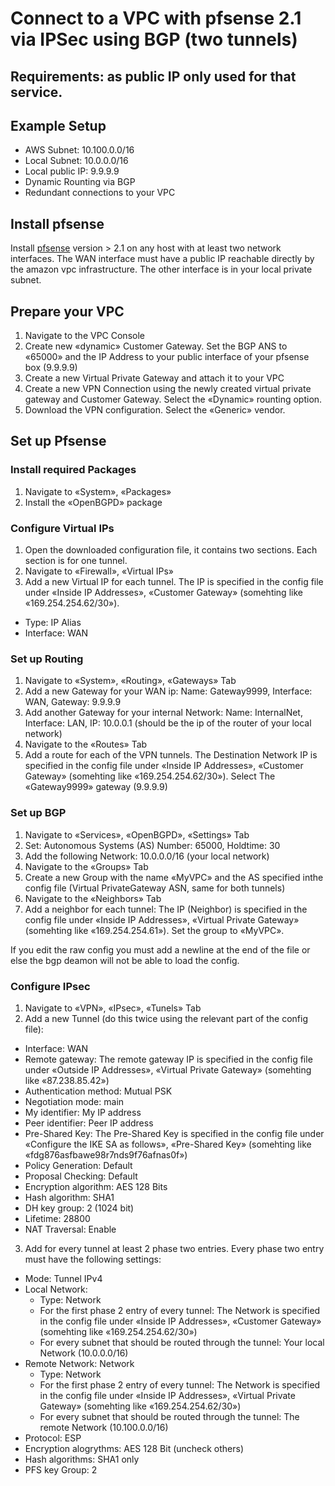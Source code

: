 # Connect to a VPC with pfsense 2.1 via IPSec using BGP (two tunnels)

## Requirements: as public IP only used for that service.

## Example Setup

- AWS Subnet: 10.100.0.0/16
- Local Subnet: 10.0.0.0/16
- Local public IP: 9.9.9.9
- Dynamic Rounting via BGP
- Redundant connections to your VPC


## Install pfsense

Install [pfsense](https://www.pfsense.org/) version > 2.1 on any host with at least two network interfaces. The WAN interface must have a public IP reachable directly by the amazon vpc infrastructure. The other interface is in your local private subnet.


## Prepare your VPC

1. Navigate to the VPC Console
2. Create new «dynamic» Customer Gateway. Set the BGP ANS to «65000» and the IP Address to your public interface of your pfsense box (9.9.9.9)
3. Create a new Virtual Private Gateway and attach it to your VPC
4. Create a new VPN Connection using the newly created virtual private gateway and Customer Gateway. Select the «Dynamic» rounting option.
5. Download the VPN configuration. Select the «Generic» vendor.

## Set up Pfsense

### Install required Packages

1. Navigate to «System», «Packages»
2. Install the «OpenBGPD» package


### Configure Virtual IPs

1. Open the downloaded configuration file, it contains two sections. Each section is for one tunnel. 
2. Navigate to «Firewall», «Virtual IPs»
3. Add a new Virtual IP for each tunnel. The IP is specified in the config file under «Inside IP Addresses», «Customer Gateway» (somehting like «169.254.254.62/30»). 
  - Type: IP Alias
  - Interface: WAN



### Set up Routing

1. Navigate to «System», «Routing», «Gateways» Tab
2. Add a new Gateway for your WAN ip: Name: Gateway9999, Interface: WAN, Gateway: 9.9.9.9
3. Add another Gateway for your internal Network: Name: InternalNet, Interface: LAN, IP: 10.0.0.1 (should be the ip of the router of your local network)
4. Navigate to the «Routes» Tab
5. Add a route for each of the VPN tunnels. The Destination Network IP is specified in the config file under «Inside IP Addresses», «Customer Gateway» (somehting like «169.254.254.62/30»). Select The «Gateway9999» gateway (9.9.9.9)


### Set up BGP

1. Navigate to «Services», «OpenBGPD», «Settings» Tab
2. Set: Autonomous Systems (AS) Number: 65000, Holdtime: 30
3. Add the following Network: 10.0.0.0/16 (your local network)
4. Navigate to the «Groups» Tab
5. Create a new Group with the name «MyVPC» and the AS specified inthe config file (Virtual PrivateGateway ASN, same for both tunnels)
4. Navigate to the «Neighbors» Tab
5. Add a neighbor for each tunnel: The IP (Neighbor) is specified in the config file under «Inside IP Addresses», «Virtual Private Gateway» (somehting like «169.254.254.61»). Set the group to «MyVPC».

If you edit the raw config you must add a newline at the end of the file or else the bgp deamon will not be able to load the config.



### Configure IPsec
1. Navigate to «VPN», «IPsec», «Tunels» Tab
2. Add a new Tunnel (do this twice using the relevant part of the config file):
  - Interface: WAN
  - Remote gateway: The remote gateway IP is specified in the config file under «Outside IP Addresses», «Virtual Private Gateway» (somehting like «87.238.85.42»)
  - Authentication method: Mutual PSK
  - Negotiation mode: main
  - My identifier: My IP address
  - Peer identifier: Peer IP address
  - Pre-Shared Key: The Pre-Shared Key is specified in the config file under «Configure the IKE SA as follows», «Pre-Shared Key» (somehting like «fdg876asfbawe98r7nds9f76afnas0f»)
  - Policy Generation: Default
  - Proposal Checking: Default
  - Encryption algorithm: AES 128 Bits
  - Hash algorithm: SHA1
  - DH key group: 2 (1024 bit)
  - Lifetime: 28800
  - NAT Traversal: Enable

3. Add for every tunnel at least 2 phase two entries. Every phase two entry must have the following settings:
  - Mode: Tunnel IPv4
  - Local Network: 
    - Type: Network
    - For the first phase 2 entry of every tunnel: The Network is specified in the config file under «Inside IP Addresses», «Customer Gateway» (somehting like «169.254.254.62/30»)
    - For every subnet that should be routed through the tunnel: Your local Network (10.0.0.0/16)
  - Remote Network: Network
    - Type: Network 
    - For the first phase 2 entry of every tunnel: The Network is specified in the config file under «Inside IP Addresses», «Virtual Private Gateway» (somehting like «169.254.254.62/30»)
    - For every subnet that should be routed through the tunnel: The remote Network (10.100.0.0/16)
  - Protocol: ESP
  - Encryption alogrythms: AES 128 Bit (uncheck others)
  - Hash algorithms: SHA1 only
  - PFS key Group: 2




